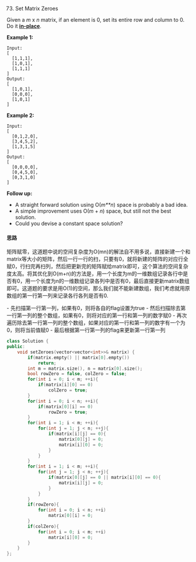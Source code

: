 73. Set Matrix Zeroes

Given a *m* x *n* matrix, if an element is 0, set its entire row and column to 0. Do it [**in-place**](https://en.wikipedia.org/wiki/In-place_algorithm).

**Example 1:**

```
Input: 
[
  [1,1,1],
  [1,0,1],
  [1,1,1]
]
Output: 
[
  [1,0,1],
  [0,0,0],
  [1,0,1]
]
```

**Example 2:**

```
Input: 
[
  [0,1,2,0],
  [3,4,5,2],
  [1,3,1,5]
]
Output: 
[
  [0,0,0,0],
  [0,4,5,0],
  [0,3,1,0]
]
```

**Follow up:**

- A straight forward solution using O(*m**n*) space is probably a bad idea.
- A simple improvement uses O(*m* + *n*) space, but still not the best solution.
- Could you devise a constant space solution?



#### 思路

矩阵赋零，这道题中说的空间复杂度为O(mn)的解法自不用多说，直接新建一个和matrix等大小的矩阵，然后一行一行的扫，只要有0，就将新建的矩阵的对应行全赋0，行扫完再扫列，然后把更新完的矩阵赋给matrix即可，这个算法的空间复杂度太高。将其优化到O(m+n)的方法是，用一个长度为m的一维数组记录各行中是否有0，用一个长度为n的一维数组记录各列中是否有0，最后直接更新matrix数组即可。这道题的要求是用O(1)的空间，那么我们就不能新建数组，我们考虑就用原数组的第一行第一列来记录各行各列是否有0.

\- 先扫描第一行第一列，如果有0，则将各自的flag设置为true
\- 然后扫描除去第一行第一列的整个数组，如果有0，则将对应的第一行和第一列的数字赋0
\- 再次遍历除去第一行第一列的整个数组，如果对应的第一行和第一列的数字有一个为0，则将当前值赋0
\- 最后根据第一行第一列的flag来更新第一行第一列



```C++
class Solution {
public:
    void setZeroes(vector<vector<int>>& matrix) {
        if(matrix.empty() || matrix[0].empty())
            return;
        int m = matrix.size(), n = matrix[0].size();
        bool rowZero = false, colZero = false;
        for(int i = 0; i < m; ++i){
            if(matrix[i][0] == 0)
                colZero = true;
        }
        for(int i = 0; i < n; ++i){
            if(matrix[0][i] == 0)
                rowZero = true;
        }
        for(int i = 1; i < m; ++i){
            for(int j = 1; j < n; ++j){
                if(matrix[i][j] == 0){
                    matrix[0][j] = 0;
                    matrix[i][0] = 0;
                }
            }
        }
        for(int i = 1; i < m; ++i){
            for(int j = 1; j < n; ++j){
                if(matrix[0][j] == 0 || matrix[i][0] == 0){
                    matrix[i][j] = 0;
                }
            }
        }
        if(rowZero){
            for(int i = 0; i < n; ++i)
                matrix[0][i] = 0;
        }
        if(colZero){
            for(int i = 0; i < m; ++i)
                matrix[i][0] = 0;
        }
    }
};
```



